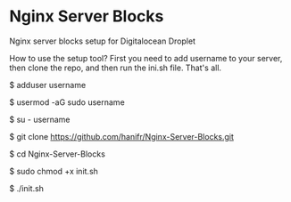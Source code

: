 # Nginx Server Blocks
 Nginx server blocks setup for Digitalocean Droplet
 
  How to use the setup tool?
 First you need to add username to your server, then clone the repo, and then run the ini.sh file. That's all.
 
 $ adduser username
 
 $ usermod -aG sudo username
 
 $ su - username
 
 $ git clone https://github.com/hanifr/Nginx-Server-Blocks.git
 
 $ cd Nginx-Server-Blocks
 
 $ sudo chmod +x init.sh
 
 $ ./init.sh
